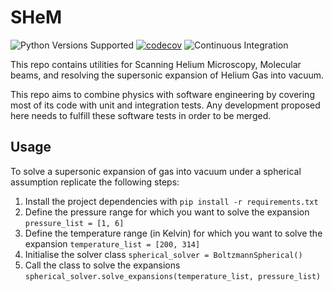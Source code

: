 # SHeM
![Python Versions Supported](https://img.shields.io/badge/python-3.8+-blue.svg)
[![codecov](https://codecov.io/gh/envitricollat/SHeM/branch/main/graph/badge.svg?token=NQ0YI56RT5)](https://codecov.io/gh/envitricollat/SHeM)
![Continuous Integration](https://github.com/envitricollat/SHeM/actions/workflows/python-app.yml/badge.svg)

This repo contains utilities for Scanning Helium Microscopy, Molecular beams, and resolving the supersonic expansion of Helium Gas into vacuum.

This repo aims to combine physics with software engineering by covering most of its code with unit and integration tests. 
Any development proposed here needs to fulfill these software tests in order to be merged.

## Usage
To solve a supersonic expansion of gas into vacuum under a spherical assumption replicate the following steps:
1. Install the project dependencies with `pip install -r requirements.txt`
2. Define the pressure range for which you want to solve the expansion `pressure_list = [1, 6]`
3. Define the temperature range (in Kelvin) for which you want to solve the expansion `temperature_list = [200, 314]`
4. Initialise the solver class `spherical_solver = BoltzmannSpherical()`
5. Call the class to solve the expansions `spherical_solver.solve_expansions(temperature_list, pressure_list)`
